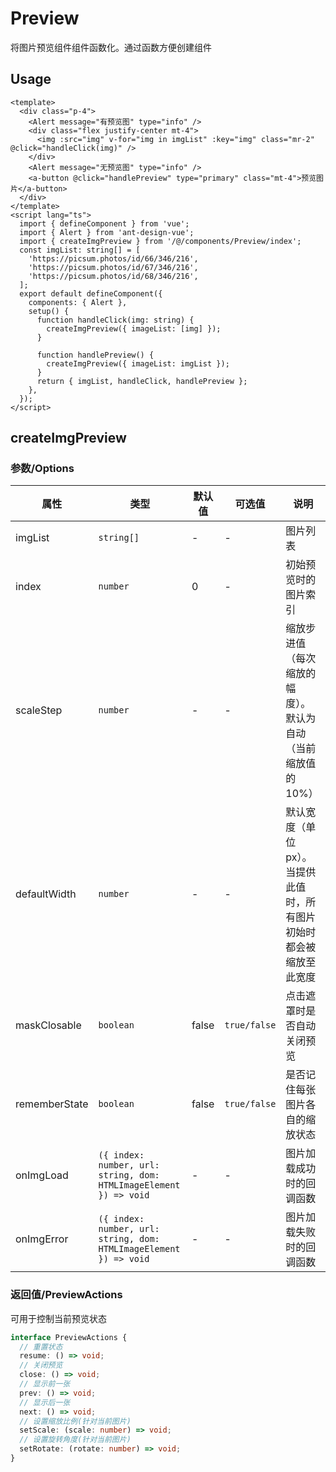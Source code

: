 # Preview

将图片预览组件组件函数化。通过函数方便创建组件

## Usage

```vue
<template>
  <div class="p-4">
    <Alert message="有预览图" type="info" />
    <div class="flex justify-center mt-4">
      <img :src="img" v-for="img in imgList" :key="img" class="mr-2" @click="handleClick(img)" />
    </div>
    <Alert message="无预览图" type="info" />
    <a-button @click="handlePreview" type="primary" class="mt-4">预览图片</a-button>
  </div>
</template>
<script lang="ts">
  import { defineComponent } from 'vue';
  import { Alert } from 'ant-design-vue';
  import { createImgPreview } from '/@/components/Preview/index';
  const imgList: string[] = [
    'https://picsum.photos/id/66/346/216',
    'https://picsum.photos/id/67/346/216',
    'https://picsum.photos/id/68/346/216',
  ];
  export default defineComponent({
    components: { Alert },
    setup() {
      function handleClick(img: string) {
        createImgPreview({ imageList: [img] });
      }

      function handlePreview() {
        createImgPreview({ imageList: imgList });
      }
      return { imgList, handleClick, handlePreview };
    },
  });
</script>
```

## createImgPreview

### 参数/Options

| 属性 | 类型 | 默认值 | 可选值 | 说明 |
| --- | --- | --- | --- | --- |
| imgList | `string[]` | - | - | 图片列表 |
| index | `number` | 0 | - | 初始预览时的图片索引 |
| scaleStep | `number` | - | - | 缩放步进值（每次缩放的幅度）。默认为自动（当前缩放值的 10%） |
| defaultWidth | `number` | - | - | 默认宽度（单位 px）。当提供此值时，所有图片初始时都会被缩放至此宽度 |
| maskClosable | `boolean` | false | `true/false` | 点击遮罩时是否自动关闭预览 |
| rememberState | `boolean` | false | `true/false` | 是否记住每张图片各自的缩放状态 |
| onImgLoad | `({ index: number, url: string, dom: HTMLImageElement }) => void` | - | - | 图片加载成功时的回调函数 |
| onImgError | `({ index: number, url: string, dom: HTMLImageElement }) => void` | - | - | 图片加载失败时的回调函数 |

### 返回值/PreviewActions

可用于控制当前预览状态

```typescript
interface PreviewActions {
  // 重置状态
  resume: () => void;
  // 关闭预览
  close: () => void;
  // 显示前一张
  prev: () => void;
  // 显示后一张
  next: () => void;
  // 设置缩放比例(针对当前图片)
  setScale: (scale: number) => void;
  // 设置旋转角度(针对当前图片)
  setRotate: (rotate: number) => void;
}
```
